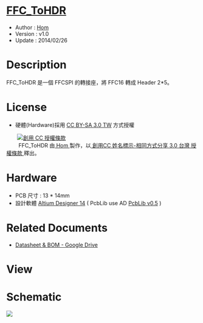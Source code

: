 [FFC_ToHDR](https://github.com/OpenPCB/FFC_ToHDR)
========
* Author  : [Hom](https://github.com/Hom-Wang)
* Version : v1.0
* Update  : 2014/02/26

Description
========
FFC_ToHDR 是一個 FFCSPI 的轉接座，將 FFC16 轉成 Header 2*5。

License
========
* 硬體(Hardware)採用 [CC BY-SA 3.0 TW](http://creativecommons.org/licenses/by-sa/3.0/tw/deed.zh_TW) 方式授權 
  
　　<a rel="license" href="http://creativecommons.org/licenses/by-sa/3.0/tw/"><img alt="創用 CC 授權條款" style="border-width:0" src="http://i.creativecommons.org/l/by-sa/3.0/tw/80x15.png" /></a>  
　　<span xmlns:dct="http://purl.org/dc/terms/" property="dct:title"> FFC_ToHDR </span>由<a xmlns:cc="http://creativecommons.org/ns#" href="https://plus.google.com/u/0/112822505513154783828/posts" property="cc:attributionName" rel="cc:attributionURL"> Hom </a>製作，以<a rel="license" href="http://creativecommons.org/licenses/by-sa/3.0/tw/deed.zh_TW"> 創用CC 姓名標示-相同方式分享 3.0 台灣 授權條款 </a>釋出。  

Hardware
========
* PCB 尺寸 : 13 * 14mm
* 設計軟體 [Altium Designer 14](http://www.altium.com/en/products/altium-designer) ( PcbLib use AD [PcbLib v0.5](https://github.com/OpenPCB/AltiumDesigner_PcbLibrary/releases/tag/v0.5) )

Related Documents
========
* [Datasheet & BOM - Google Drive](https://drive.google.com/folderview?id=0BzL2wwAot6oPV2ZsUVFfTDFJbmc&usp=sharing)

View
========


Schematic
========
<img src="https://lh3.googleusercontent.com/-GjXG5Lczn-Y/Uwz8n9NzgWI/AAAAAAAAGqw/52rPIj0HG8I/s800/FFC_ToHDR_Sch.png" />
